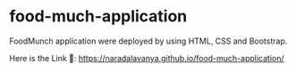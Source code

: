 # food-much-application
FoodMunch application were deployed by using HTML, CSS and Bootstrap.

Here is the Link 🔗: https://naradalavanya.github.io/food-much-application/
